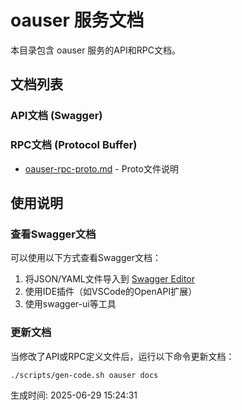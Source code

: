 # oauser 服务文档

本目录包含 oauser 服务的API和RPC文档。

## 文档列表

### API文档 (Swagger)

### RPC文档 (Protocol Buffer)
- [oauser-rpc-proto.md](./oauser-rpc-proto.md) - Proto文件说明

## 使用说明

### 查看Swagger文档
可以使用以下方式查看Swagger文档：
1. 将JSON/YAML文件导入到 [Swagger Editor](https://editor.swagger.io/)
2. 使用IDE插件（如VSCode的OpenAPI扩展）
3. 使用swagger-ui等工具

### 更新文档
当修改了API或RPC定义文件后，运行以下命令更新文档：
```bash
./scripts/gen-code.sh oauser docs
```

生成时间: 2025-06-29 15:24:31
